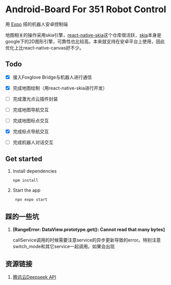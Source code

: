 # Android-Board For 351 Robot Control

用 [Expo](https://expo.dev) 搭的机器人安卓控制端

地图相关的操作采用skia引擎，[react-native-skia](https://github.com/shopify/react-native-skia)这个仓库很活跃，[skia](https://skia.org/)本身是google下的2D图形引擎，可靠性也比较高。本来就支持在安卓平台上使用，因此优化上比react-native-canvas好不少。

## Todo
- [x] 接入Foxglove Bridge与机器人进行通信
- [x] 完成地图绘制（用react-native-skia进行开发）
- [ ] 完成激光点云插件封装
- [ ] 完成地图导航交互
- [ ] 完成地图标点交互
- [x] 完成标点导航交互
- [ ] 完成机器人对话交互


## Get started

1. Install dependencies

   ```bash
   npm install
   ```

2. Start the app

   ```bash
    npx expo start
   ```

## 踩的一些坑
1. **[RangeError: DataView.prototype.get<Type>(): Cannot read that many bytes]**

   callService调用的时候需要注意service的异步更新导致的error。特别注意switch_mode和其它service一起调用。如果会出现

## 资源链接
1. [腾讯云Deepseek API](https://cloud.tencent.com/document/product/1772/115963)